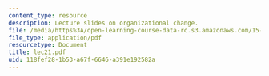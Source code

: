 ```yaml
---
content_type: resource
description: Lecture slides on organizational change.
file: /media/https%3A/open-learning-course-data-rc.s3.amazonaws.com/15-301-managerial-psychology-fall-2006/118fef281b53a67f6646a391e192582a_lec21.pdf
file_type: application/pdf
resourcetype: Document
title: lec21.pdf
uid: 118fef28-1b53-a67f-6646-a391e192582a
---
```

